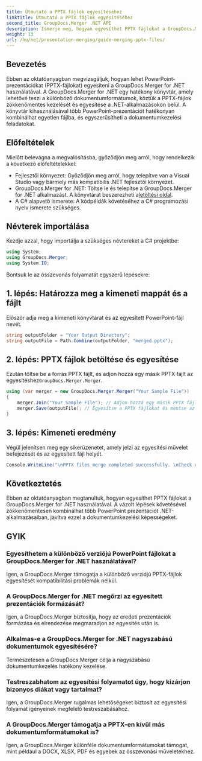 ```yaml
---
title: Útmutató a PPTX fájlok egyesítéséhez
linktitle: Útmutató a PPTX fájlok egyesítéséhez
second_title: GroupDocs.Merger .NET API
description: Ismerje meg, hogyan egyesíthet PPTX fájlokat a GroupDocs.Merger for .NET segítségével. Egyszerűsítse a dokumentumkezelést ezzel a hatékony .NET-könyvtárral.
weight: 13
url: /hu/net/presentation-merging/guide-merging-pptx-files/
---
```

## Bevezetés
Ebben az oktatóanyagban megvizsgáljuk, hogyan lehet PowerPoint-prezentációkat (PPTX-fájlokat) egyesíteni a GroupDocs.Merger for .NET használatával. A GroupDocs.Merger for .NET egy hatékony könyvtár, amely lehetővé teszi a különböző dokumentumformátumok, köztük a PPTX-fájlok zökkenőmentes kezelését és egyesítése a .NET-alkalmazásokon belül. A könyvtár kihasználásával több PowerPoint-prezentációt hatékonyan kombinálhat egyetlen fájlba, és egyszerűsítheti a dokumentumkezelési feladatokat.
## Előfeltételek
Mielőtt belevágna a megvalósításba, győződjön meg arról, hogy rendelkezik a következő előfeltételekkel:
- Fejlesztői környezet: Győződjön meg arról, hogy telepítve van a Visual Studio vagy bármely más kompatibilis .NET fejlesztői környezet.
- GroupDocs.Merger for .NET: Töltse le és telepítse a GroupDocs.Merger for .NET alkalmazást. A könyvtárat beszerezheti a[letöltési oldal](https://releases.groupdocs.com/merger/net/).
- A C# alapvető ismerete: A kódpéldák követéséhez a C# programozási nyelv ismerete szükséges.

## Névterek importálása
Kezdje azzal, hogy importálja a szükséges névtereket a C# projektbe:
```csharp
using System; 
using GroupDocs.Merger;
using System.IO;
```

Bontsuk le az összevonás folyamatát egyszerű lépésekre:
## 1. lépés: Határozza meg a kimeneti mappát és a fájlt
Először adja meg a kimeneti könyvtárat és az egyesített PowerPoint-fájl nevét.
```csharp
string outputFolder = "Your Output Directory";
string outputFile = Path.Combine(outputFolder, "merged.pptx");
```
## 2. lépés: PPTX fájlok betöltése és egyesítése
 Ezután töltse be a forrás PPTX fájlt, és adjon hozzá egy másik PPTX fájlt az egyesítéshez`GroupDocs.Merger.Merger`.
```csharp
using (var merger = new GroupDocs.Merger.Merger("Your Sample File"))
{
    merger.Join("Your Sample File"); // Adjon hozzá egy másik PPTX fájlt az egyesítéshez
    merger.Save(outputFile); // Egyesítse a PPTX fájlokat és mentse az eredményt
}
```
## 3. lépés: Kimeneti eredmény
Végül jelenítsen meg egy sikerüzenetet, amely jelzi az egyesítési művelet befejezését és az egyesített fájl helyét.
```csharp
Console.WriteLine("\nPPTX files merge completed successfully. \nCheck output in {0}", outputFolder);
```

## Következtetés
Ebben az oktatóanyagban megtanultuk, hogyan egyesíthet PPTX fájlokat a GroupDocs.Merger for .NET használatával. A vázolt lépések követésével zökkenőmentesen kombinálhat több PowerPoint prezentációt .NET-alkalmazásaiban, javítva ezzel a dokumentumkezelési képességeket.

## GYIK
### Egyesíthetem a különböző verziójú PowerPoint fájlokat a GroupDocs.Merger for .NET használatával?
Igen, a GroupDocs.Merger támogatja a különböző verziójú PPTX-fájlok egyesítését kompatibilitási problémák nélkül.
### A GroupDocs.Merger for .NET megőrzi az egyesített prezentációk formázását?
Igen, a GroupDocs.Merger biztosítja, hogy az eredeti prezentációk formázása és elrendezése megmaradjon az egyesítés után is.
### Alkalmas-e a GroupDocs.Merger for .NET nagyszabású dokumentumok egyesítésére?
Természetesen a GroupDocs.Merger célja a nagyszabású dokumentumkezelés hatékony kezelése.
### Testreszabhatom az egyesítési folyamatot úgy, hogy kizárjon bizonyos diákat vagy tartalmat?
Igen, a GroupDocs.Merger rugalmas lehetőségeket biztosít az egyesítési folyamat igényeinek megfelelő testreszabásához.
### A GroupDocs.Merger támogatja a PPTX-en kívül más dokumentumformátumokat is?
Igen, a GroupDocs.Merger különféle dokumentumformátumokat támogat, mint például a DOCX, XLSX, PDF és egyebek az összevonási műveletekhez.